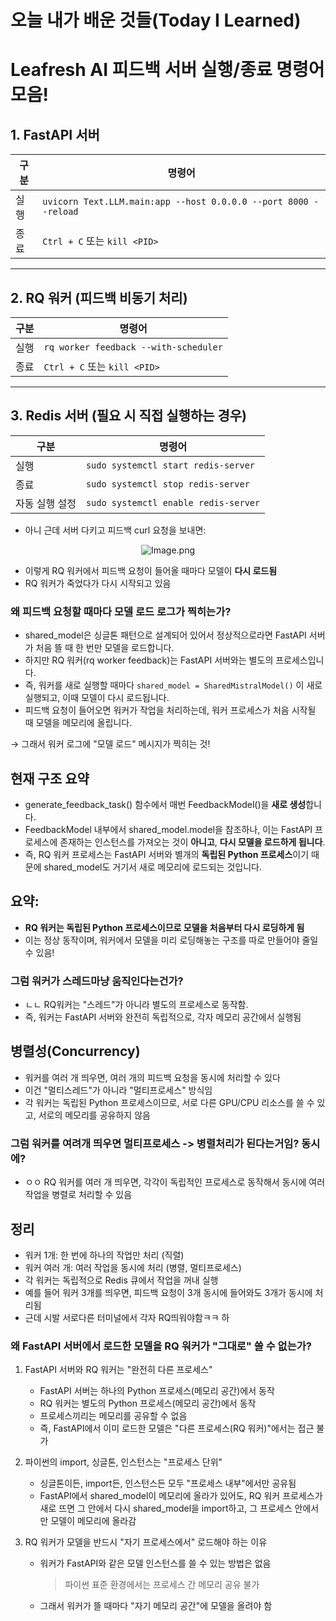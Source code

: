 # 오늘 내가 배운 것들(Today I Learned)

# Leafresh AI 피드백 서버 실행/종료 명령어 모음!

## 1. FastAPI 서버

| 구분 | 명령어 |
|--------|--------|
| 실행 | `uvicorn Text.LLM.main:app --host 0.0.0.0 --port 8000 --reload` |
| 종료 | `Ctrl + C` 또는 `kill <PID>` |

---

## 2. RQ 워커 (피드백 비동기 처리)

| 구분 | 명령어 |
|--------|--------|
| 실행 | `rq worker feedback --with-scheduler` |
| 종료 | `Ctrl + C` 또는 `kill <PID>` |

---

## 3. Redis 서버 (필요 시 직접 실행하는 경우)

| 구분 | 명령어 |
|--------|--------|
| 실행 | `sudo systemctl start redis-server` |
| 종료 | `sudo systemctl stop redis-server` |
| 자동 실행 설정 | `sudo systemctl enable redis-server` |

- 아니 근데 서버 다키고 피드백 curl 요청을 보내면:

<p align="center">
<img src="https://resv2.craft.do/user/full/641ffdb9-6693-37da-6dbd-e78e1756c2de/doc/3c17d71c-25ef-2249-36c5-6ac2c9747d25/A2372780-90BE-4A02-A98C-71878563FC13_2/GBtubrhJFxRQf1V31wXkxI1AmwXcPy5xDzgxDH0mclEz/%202025-07-01%20%2010.23.59.png" alt="Image.png"/>
</p>

- 이렇게 RQ 워커에서 피드백 요청이 들어올 때마다 모델이 **다시 로드됨**
- RQ 워커가 죽었다가 다시 시작되고 있음

### 왜 피드백 요청할 때마다 모델 로드 로그가 찍히는가?

- shared_model은 싱글톤 패턴으로 설계되어 있어서 정상적으로라면 FastAPI 서버가 처음 뜰 때 한 번만 모델을 로드합니다.
- 하지만 RQ 워커(rq worker feedback)는 FastAPI 서버와는 별도의 프로세스입니다.
- 즉, 워커를 새로 실행할 때마다 `shared_model = SharedMistralModel()` 이 새로 실행되고, 이때 모델이 다시 로드됩니다.
- 피드백 요청이 들어오면 워커가 작업을 처리하는데, 워커 프로세스가 처음 시작될 때 모델을 메모리에 올립니다.

→ 그래서 워커 로그에 "모델 로드" 메시지가 찍히는 것!

## **현재 구조 요약**

- generate_feedback_task() 함수에서 매번 FeedbackModel()을 **새로 생성**합니다.
- FeedbackModel 내부에서 shared_model.model을 참조하나, 이는 FastAPI 프로세스에 존재하는 인스턴스를 가져오는 것이 **아니고**, **다시 모델을 로드하게 됩니다**.
- 즉, RQ 워커 프로세스는 FastAPI 서버와 별개의 **독립된 Python 프로세스**이기 때문에 shared_model도 거기서 새로 메모리에 로드되는 것입니다.

## **요약:**

- **RQ 워커는 독립된 Python 프로세스이므로 모델을 처음부터 다시 로딩하게 됨**
- 이는 정상 동작이며, 워커에서 모델을 미리 로딩해놓는 구조를 따로 만들어야 줄일 수 있음!

### 그럼 워커가 스레드마냥 움직인다는건가?

- ㄴㄴ RQ워커는 "스레드"가 아니라 별도의 프로세스로 동작함.
- 즉, 워커는 FastAPI 서버와 완전히 독립적으로, 각자 메모리 공간에서 실행됨

## 병렬성(Concurrency)

- 워커를 여러 개 띄우면, 여러 개의 피드백 요청을 동시에 처리할 수 있다
- 이건 "멀티스레드"가 아니라 "멀티프로세스" 방식임
- 각 워커는 독립된 Python 프로세스이므로, 서로 다른 GPU/CPU 리소스를 쓸 수 있고, 서로의 메모리를 공유하지 않음

### 그럼 워커를 여려개 띄우면 멀티프로세스 -> 병렬처리가 된다는거임? 동시에?

- ㅇㅇ RQ 워커를 여러 개 띄우면, 각각이 독립적인 프로세스로 동작해서 동시에 여러 작업을 병렬로 처리할 수 있음

## 정리

- 워커 1개: 한 번에 하나의 작업만 처리 (직렬)
- 워커 여러 개: 여러 작업을 동시에 처리 (병렬, 멀티프로세스)
- 각 워커는 독립적으로 Redis 큐에서 작업을 꺼내 실행
- 예를 들어 워커 3개를 띄우면, 피드백 요청이 3개 동시에 들어와도 3개가 동시에 처리됨
- 근데 시발 서로다른 터미널에서 각자 RQ띄워야함ㅋㅋ 하

### 왜 FastAPI 서버에서 로드한 모델을 RQ 워커가 "그대로" 쓸 수 없는가?

1. FastAPI 서버와 RQ 워커는 "완전히 다른 프로세스"
    - FastAPI 서버는 하나의 Python 프로세스(메모리 공간)에서 동작
    - RQ 워커는 별도의 Python 프로세스(메모리 공간)에서 동작
    - 프로세스끼리는 메모리를 공유할 수 없음
    - 즉, FastAPI에서 이미 로드한 모델은 "다른 프로세스(RQ 워커)"에서는 접근 불가
2. 파이썬의 import, 싱글톤, 인스턴스는 "프로세스 단위"
    - 싱글톤이든, import든, 인스턴스든 모두 "프로세스 내부"에서만 공유됨
    - FastAPI에서 shared_model이 메모리에 올라가 있어도, RQ 워커 프로세스가 새로 뜨면 그 안에서 다시 shared_model을 import하고, 그 프로세스 안에서만 모델이 메모리에 올라감

3. RQ 워커가 모델을 반드시 "자기 프로세스에서" 로드해야 하는 이유
    - 워커가 FastAPI와 같은 모델 인스턴스를 쓸 수 있는 방법은 없음
      > 파이썬 표준 환경에서는 프로세스 간 메모리 공유 불가
    - 그래서 워커가 뜰 때마다 "자기 메모리 공간"에 모델을 올려야 함
